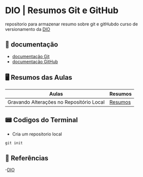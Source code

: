 # DIO | Resumos Git e GitHub

repositorio para armazenar resumo sobre git e gitHubdo curso de versionamento da [DIO](https://www.dio.me)

## 📑 documentação
- [documentação Git](https://git-scm.com/doc)
- [documentação GitHub](https://docs.github.com)

## 🖥️ Resumos das Aulas

| Aulas | Resumos |
|-------|---------|
| Gravando Alterações no Repositório Local | [Resumos]() |

## 📟 Codigos do Terminal

- Cria um repositorio local
```
git init

```

## 🔎 Referências
-[DIO]()